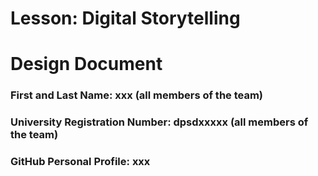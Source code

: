 # Lesson: Digital Storytelling
# Design Document

### First and Last Name: xxx (all members of the team)
### University Registration Number: dpsdxxxxx (all members of the team)
### GitHub Personal Profile: xxx
